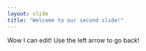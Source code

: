 ```yaml
---
layout: slide
title: "Welcome to our second slide!"
---
```

Wow I can edit!
Use the left arrow to go back!
